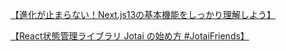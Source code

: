 [【進化が止まらない！Next.js13の基本機能をしっかり理解しよう】](https://reffect.co.jp/react/next-js-13/)

[【React状態管理ライブラリ Jotai の始め方 #JotaiFriends】](https://zenn.dev/jotaifriends/articles/7a5bd147d34ec2#atom%E3%81%AE%E5%AE%9A%E7%BE%A9%E6%96%B9%E6%B3%95%EF%BC%88%E3%82%B0%E3%83%AD%E3%83%BC%E3%83%90%E3%83%ABstate%E3%82%92%E5%AE%9A%E7%BE%A9%EF%BC%89)



